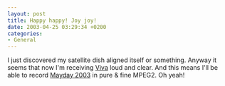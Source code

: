 ```yaml
---
layout: post
title: Happy happy! Joy joy!
date: 2003-04-25 03:29:34 +0200
categories:
- General
---
```

I just discovered my satellite dish aligned itself or something. Anyway it seems that now I'm receiving <a href="http://www.viva.tv">Viva</a> loud and clear. And this means I'll be able to record <a href="http://www.mayday.de">Mayday 2003</a> in pure & fine MPEG2. Oh yeah!

